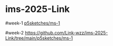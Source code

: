 # ims-2025-Link
#week-1
[p5sketches/ms-1](p5sketches/ms-1)

#week-2
https://github.com/Link-wzz/ims-2025-Link/tree/main/p5sketches/ms-1

